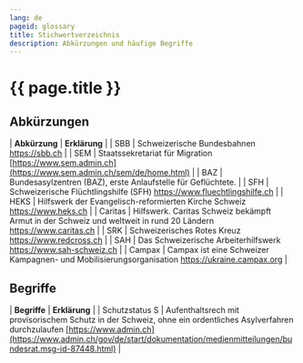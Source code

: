 ```yaml
---
lang: de
pageid: glossary
title: Stichwortverzeichnis
description: Abkürzungen und häufige Begriffe
---
```

# {{ page.title }}

## Abkürzungen

| **Abkürzung**         | **Erklärung** |
| SBB                   | Schweizerische Bundesbahnen <https://sbb.ch> |
| SEM                   | Staatssekretariat für Migration [https://www.sem.admin.ch](https://www.sem.admin.ch/sem/de/home.html) |
| BAZ                   | Bundesasylzentren (BAZ), erste Anlaufstelle für Geflüchtete. |
| SFH                   | Schweizerische Flüchtlingshilfe (SFH) <https://www.fluechtlingshilfe.ch> |
| HEKS                  | Hilfswerk der Evangelisch-reformierten Kirche Schweiz <https://www.heks.ch> |
| Caritas               | Hilfswerk. Caritas Schweiz bekämpft Armut in der Schweiz und weltweit in rund 20 Ländern <https://www.caritas.ch> | 
| SRK                   | Schweizerisches Rotes Kreuz <https://www.redcross.ch> |
| SAH                   | Das Schweizerische Arbeiterhilfswerk <https://www.sah-schweiz.ch> |
| Campax                | Campax ist eine Schweizer Kampagnen- und Mobilisierungsorganisation <https://ukraine.campax.org> |

## Begriffe

| **Begriffe**         | **Erklärung** |
| Schutzstatus S       | Aufenthaltsrech mit provisorischem Schutz in der Schweiz, ohne ein ordentliches Asylverfahren durchzulaufen [https://www.admin.ch](https://www.admin.ch/gov/de/start/dokumentation/medienmitteilungen/bundesrat.msg-id-87448.html) |



